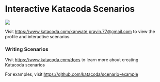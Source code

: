# Interactive Katacoda Scenarios

[![](http://shields.katacoda.com/katacoda/kanwate.pravin.77@gmail.com/count.svg)](https://www.katacoda.com/kanwate.pravin.77@gmail.com "Get your profile on Katacoda.com")

Visit https://www.katacoda.com/kanwate.pravin.77@gmail.com to view the profile and interactive scenarios

### Writing Scenarios
Visit https://www.katacoda.com/docs to learn more about creating Katacoda scenarios

For examples, visit https://github.com/katacoda/scenario-example
